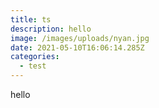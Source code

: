 ```yaml
---
title: ts
description: hello
image: /images/uploads/nyan.jpg
date: 2021-05-10T16:06:14.285Z
categories:
  - test
---
```

hello
